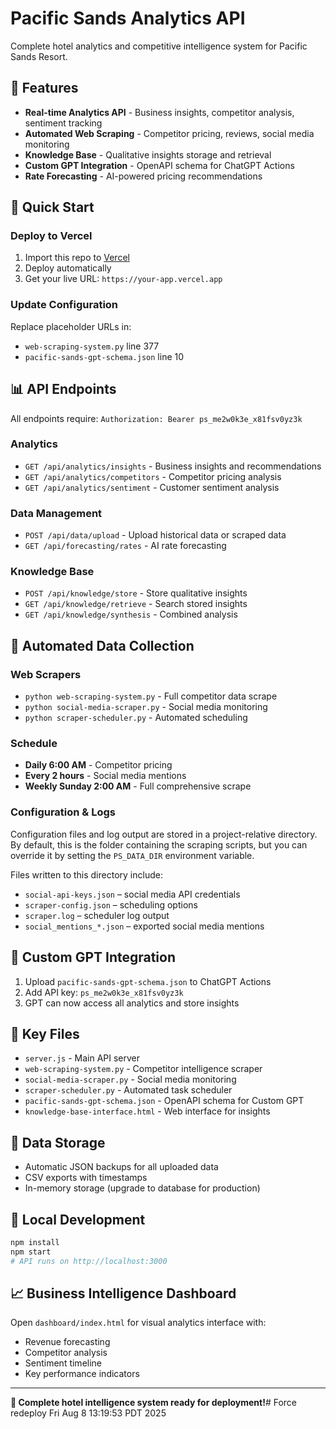 # Pacific Sands Analytics API

Complete hotel analytics and competitive intelligence system for Pacific Sands Resort.

## 🏨 Features

- **Real-time Analytics API** - Business insights, competitor analysis, sentiment tracking
- **Automated Web Scraping** - Competitor pricing, reviews, social media monitoring  
- **Knowledge Base** - Qualitative insights storage and retrieval
- **Custom GPT Integration** - OpenAPI schema for ChatGPT Actions
- **Rate Forecasting** - AI-powered pricing recommendations

## 🚀 Quick Start

### Deploy to Vercel
1. Import this repo to [Vercel](https://vercel.com)
2. Deploy automatically 
3. Get your live URL: `https://your-app.vercel.app`

### Update Configuration
Replace placeholder URLs in:
- `web-scraping-system.py` line 377
- `pacific-sands-gpt-schema.json` line 10

## 📊 API Endpoints

All endpoints require: `Authorization: Bearer ps_me2w0k3e_x81fsv0yz3k`

### Analytics
- `GET /api/analytics/insights` - Business insights and recommendations
- `GET /api/analytics/competitors` - Competitor pricing analysis  
- `GET /api/analytics/sentiment` - Customer sentiment analysis

### Data Management
- `POST /api/data/upload` - Upload historical data or scraped data
- `GET /api/forecasting/rates` - AI rate forecasting

### Knowledge Base
- `POST /api/knowledge/store` - Store qualitative insights
- `GET /api/knowledge/retrieve` - Search stored insights
- `GET /api/knowledge/synthesis` - Combined analysis

## 🤖 Automated Data Collection

### Web Scrapers
- `python web-scraping-system.py` - Full competitor data scrape
- `python social-media-scraper.py` - Social media monitoring
- `python scraper-scheduler.py` - Automated scheduling

### Schedule
- **Daily 6:00 AM** - Competitor pricing
- **Every 2 hours** - Social media mentions
- **Weekly Sunday 2:00 AM** - Full comprehensive scrape

### Configuration & Logs

Configuration files and log output are stored in a project-relative directory.
By default, this is the folder containing the scraping scripts, but you can
override it by setting the `PS_DATA_DIR` environment variable.

Files written to this directory include:

- `social-api-keys.json` – social media API credentials
- `scraper-config.json` – scheduling options
- `scraper.log` – scheduler log output
- `social_mentions_*.json` – exported social media mentions

## 🧠 Custom GPT Integration

1. Upload `pacific-sands-gpt-schema.json` to ChatGPT Actions
2. Add API key: `ps_me2w0k3e_x81fsv0yz3k`
3. GPT can now access all analytics and store insights

## 📁 Key Files

- `server.js` - Main API server
- `web-scraping-system.py` - Competitor intelligence scraper
- `social-media-scraper.py` - Social media monitoring  
- `scraper-scheduler.py` - Automated task scheduler
- `pacific-sands-gpt-schema.json` - OpenAPI schema for Custom GPT
- `knowledge-base-interface.html` - Web interface for insights

## 💾 Data Storage

- Automatic JSON backups for all uploaded data
- CSV exports with timestamps
- In-memory storage (upgrade to database for production)

## 🔧 Local Development

```bash
npm install
npm start
# API runs on http://localhost:3000
```

## 📈 Business Intelligence Dashboard

Open `dashboard/index.html` for visual analytics interface with:
- Revenue forecasting
- Competitor analysis
- Sentiment timeline
- Key performance indicators

---

**🎯 Complete hotel intelligence system ready for deployment!**# Force redeploy Fri Aug  8 13:19:53 PDT 2025
